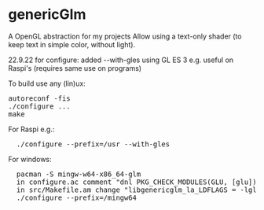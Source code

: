 # genericGlm
A OpenGL abstraction for my projects
Allow using a text-only shader (to keep text in simple color, without light).

22.9.22 for configure:
     added --with-gles using GL ES 3 e.g. useful on Raspi's (requires same use on programs)
     
To build use any (lin)ux:
<pre>
autoreconf -fis
./configure ...
make
</pre>
For Raspi e.g.:
<pre>
  ./configure --prefix=/usr --with-gles  
</pre>
For windows:
<pre>
  pacman -S mingw-w64-x86_64-glm
  in configure.ac comment "dnl PKG_CHECK_MODULES(GLU, [glu])  
  in src/Makefile.am change "libgenericglm_la_LDFLAGS = -lglu32 -no-undefined"
  ./configure --prefix=/mingw64 
</pre>   
